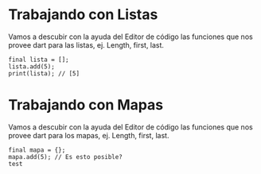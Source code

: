 # Trabajando con Listas
Vamos a descubir con la ayuda del Editor de código las funciones que nos provee dart para las listas, ej. Length, first, last. 
``` 
final lista = [];
lista.add(5);
print(lista); // [5]
```

# Trabajando con Mapas
Vamos a descubir con la ayuda del Editor de código las funciones que nos provee dart para los mapas, ej. Length, first, last. 
``` 
final mapa = {};
mapa.add(5); // Es esto posible?
test
```